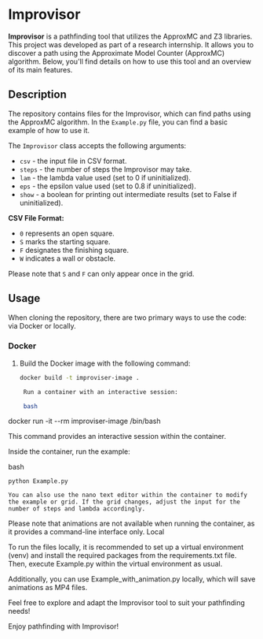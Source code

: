 # Improvisor

**Improvisor** is a pathfinding tool that utilizes the ApproxMC and Z3 libraries. This project was developed as part of a research internship. It allows you to discover a path using the Approximate Model Counter (ApproxMC) algorithm. Below, you'll find details on how to use this tool and an overview of its main features.

## Description

The repository contains files for the Improvisor, which can find paths using the ApproxMC algorithm. In the `Example.py` file, you can find a basic example of how to use it.

The `Improvisor` class accepts the following arguments:

- `csv` - the input file in CSV format.
- `steps` - the number of steps the Improvisor may take.
- `lam` - the lambda value used (set to 0 if uninitialized).
- `eps` - the epsilon value used (set to 0.8 if uninitialized).
- `show` - a boolean for printing out intermediate results (set to False if uninitialized).

**CSV File Format:**

- `0` represents an open square.
- `S` marks the starting square.
- `F` designates the finishing square.
- `W` indicates a wall or obstacle.
  
Please note that `S` and `F` can only appear once in the grid.

## Usage

When cloning the repository, there are two primary ways to use the code: via Docker or locally.

### Docker

1. Build the Docker image with the following command:

   ```bash
   docker build -t improviser-image .

    Run a container with an interactive session:

    bash

docker run -it --rm improviser-image /bin/bash

This command provides an interactive session within the container.

Inside the container, run the example:

bash

    python Example.py

    You can also use the nano text editor within the container to modify the example or grid. If the grid changes, adjust the input for the number of steps and lambda accordingly.

Please note that animations are not available when running the container, as it provides a command-line interface only.
Local

To run the files locally, it is recommended to set up a virtual environment (venv) and install the required packages from the requirements.txt file. Then, execute Example.py within the virtual environment as usual.

Additionally, you can use Example_with_animation.py locally, which will save animations as MP4 files.

Feel free to explore and adapt the Improvisor tool to suit your pathfinding needs!

Enjoy pathfinding with Improvisor!

